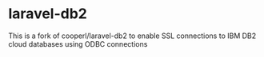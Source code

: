 # laravel-db2
This is a fork of cooperl/laravel-db2 to enable SSL connections to IBM DB2 cloud databases using ODBC connections
